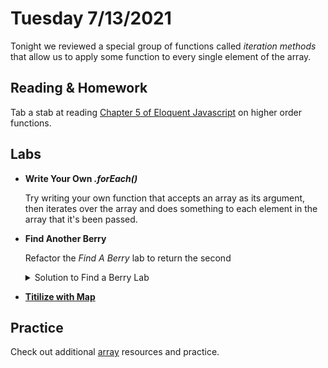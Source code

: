 # Tuesday 7/13/2021
Tonight we reviewed a special group of functions called *iteration methods* that allow us to apply some function to every single element of the array.

## Reading & Homework
Tab a stab at reading [Chapter 5 of Eloquent Javascript](https://eloquentjavascript.net/05_higher_order.html) on higher order functions.

## Labs

* **Write Your Own *.forEach()***

    Try writing your own function that accepts an array as its argument, then iterates over the array and does something to each element in the array that it's been passed.

* **Find Another Berry**

    Refactor the *Find A Berry* lab to return the second

    <details>
    <summary>Solution to Find a Berry Lab</summary>
    <div>

    ```js
    let fruits = ['Apple', 'Blueberry', 'Cherry', 'Date', 'Elderberry'];

    function endBerry(word) {
     return word.endsWith("berry")
    }
 
    fruits.find(endBerry)
    ```

    </div>
    </details>
* [**Titilize with Map**](https://bootcamp.burlingtoncodeacademy.com/lessons/javascript/iteration-methods#anchor/lab_titleize_with_map)


## Practice

Check out additional [array](https://github.com/BurlingtonCodeAcademy/jsah-june-2021-notes/blob/main/resources-0/arrays.md) resources and practice.